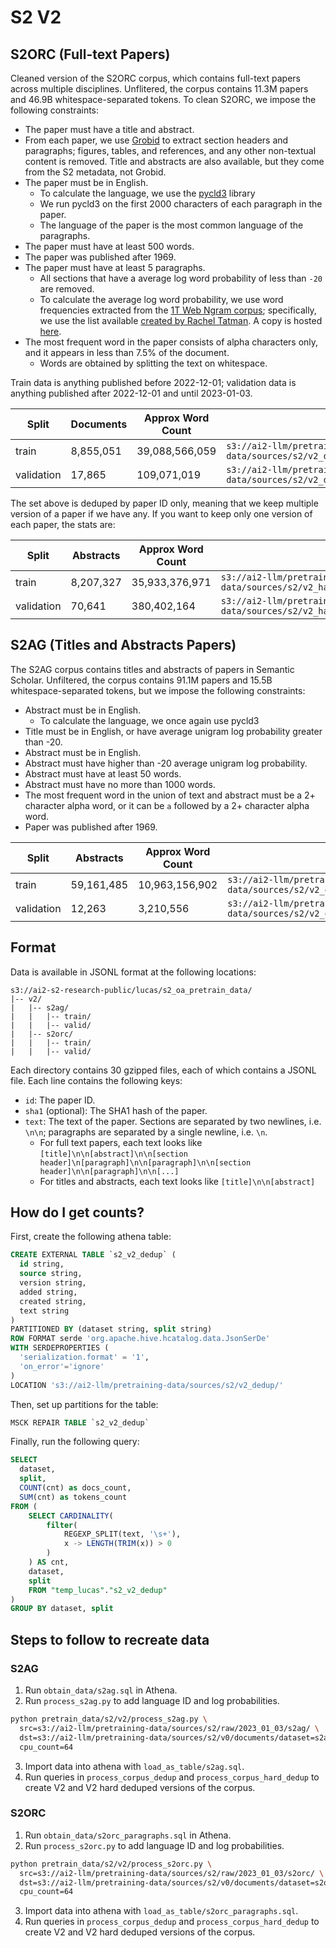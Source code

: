 # S2 V2

## S2ORC (Full-text Papers)

Cleaned version of the S2ORC corpus, which contains full-text papers across multiple disciplines.
Unflitered, the corpus contains 11.3M papers and 46.9B whitespace-separated tokens.
To clean S2ORC, we impose the following constraints:

- The paper must have a title and abstract.
- From each paper, we use [Grobid](https://github.com/kermitt2/grobid) to extract section headers and paragraphs; figures, tables, and references, and any other non-textual content is removed. Title and abstracts are also available, but they come from the S2 metadata, not Grobid.
- The paper must be in English.
  - To calculate the language, we use the [pycld3](https://github.com/bsolomon1124/pycld3) library
  - We run pycld3 on the first 2000 characters of each paragraph in the paper.
  - The language of the paper is the most common language of the paragraphs.
- The paper must have at least 500 words.
- The paper was published after 1969.
- The paper must have at least 5 paragraphs.
  - All sections that have a average log word probability of less than `-20` are removed.
  - To calculate the average log word probability, we use word frequencies extracted from the [1T Web Ngram corpus](https://catalog.ldc.upenn.edu/LDC2006T13); specifically, we use the list available [created by Rachel Tatman](https://www.kaggle.com/datasets/rtatman/english-word-frequency). A copy is hosted [here](https://ai2-s2-research-public.s3-us-west-2.amazonaws.com/lucas/google-1T-unigram/unigram_freq.csv).
- The most frequent word in the paper consists of alpha characters only, and it appears in less than 7.5% of the document.
  - Words are obtained by splitting the text on whitespace.


Train data is anything published before 2022-12-01; validation data is anything published after 2022-12-01 and until 2023-01-03.

|Split|Documents|Approx Word Count|Location|
|---|---|---|---|
train|8,855,051|39,088,566,059|`s3://ai2-llm/pretraining-data/sources/s2/v2_dedup/dataset=s2orc/split=train`
validation|17,865|109,071,019|`s3://ai2-llm/pretraining-data/sources/s2/v2_dedup/dataset=s2orc/split=valid`

The set above is deduped by paper ID only, meaning that we keep multiple version of a paper if we have any. If you want to keep only one version of each paper, the stats are:

|Split|Abstracts|Approx Word Count|Location|
|---|---|---|---|
train|8,207,327|35,933,376,971|`s3://ai2-llm/pretraining-data/sources/s2/v2_hard_dedup/dataset=s2orc/split=train`
validation|70,641|380,402,164|`s3://ai2-llm/pretraining-data/sources/s2/v2_hard_dedup/dataset=s2orc/split=valid`

## S2AG (Titles and Abstracts Papers)

The S2AG corpus contains titles and abstracts of papers in Semantic Scholar.
Unfiltered, the corpus contains 91.1M papers and 15.5B whitespace-separated tokens, but we impose the following constraints:

- Abstract must be in English.
  - To calculate the language, we once again use pycld3
- Title must be in English, or have average unigram log probability greater than -20.
- Abstract must be in English.
- Abstract must have higher than -20 average unigram log probability.
- Abstract must have at least 50 words.
- Abstract must have no more than 1000 words.
- The most frequent word in the union of text and abstract must be a 2+ character alpha word, or it can be `a` followed by a 2+ character alpha word.
- Paper was published after 1969.

|Split|Abstracts|Approx Word Count|Location|
|---|---|---|---|
train|59,161,485|10,963,156,902|`s3://ai2-llm/pretraining-data/sources/s2/v2_dedup/dataset=s2ag/split=train`
validation|12,263|3,210,556|`s3://ai2-llm/pretraining-data/sources/s2/v2_dedup/dataset=s2ag/split=valid`


## Format

Data is available in JSONL format at the following locations:

```
s3://ai2-s2-research-public/lucas/s2_oa_pretrain_data/
|-- v2/
|   |-- s2ag/
|   |   |-- train/
|   |   |-- valid/
|   |-- s2orc/
|   |   |-- train/
|   |   |-- valid/
```

Each directory contains 30 gzipped files, each of which contains a JSONL file. Each line contains the following keys:
- `id`: The paper ID.
- `sha1` (optional): The SHA1 hash of the paper.
- `text`: The text of the paper. Sections are separated by two newlines, i.e. `\n\n`; paragraphs are separated by a single newline, i.e. `\n`.
  - For full text papers, each text looks like `[title]\n\n[abstract]\n\n[section header]\n[paragraph]\n\n[paragraph]\n\n[section header]\n\n[paragraph]\n\n[...]`
  - For titles and abstracts, each text looks like `[title]\n\n[abstract]`


## How do I get counts?

First, create the following athena table:

```sql
CREATE EXTERNAL TABLE `s2_v2_dedup` (
  id string,
  source string,
  version string,
  added string,
  created string,
  text string
)
PARTITIONED BY (dataset string, split string)
ROW FORMAT serde 'org.apache.hive.hcatalog.data.JsonSerDe'
WITH SERDEPROPERTIES (
  'serialization.format' = '1',
  'on_error'='ignore'
)
LOCATION 's3://ai2-llm/pretraining-data/sources/s2/v2_dedup/'
```

Then, set up partitions for the table:


```sql
MSCK REPAIR TABLE `s2_v2_dedup`
```

Finally, run the following query:

```sql
SELECT
  dataset,
  split,
  COUNT(cnt) as docs_count,
  SUM(cnt) as tokens_count
FROM (
    SELECT CARDINALITY(
        filter(
            REGEXP_SPLIT(text, '\s+'),
            x -> LENGTH(TRIM(x)) > 0
        )
    ) AS cnt,
    dataset,
    split
    FROM "temp_lucas"."s2_v2_dedup"
)
GROUP BY dataset, split
```

## Steps to follow to recreate data

### S2AG

1. Run `obtain_data/s2ag.sql` in Athena.
2. Run `process_s2ag.py` to add language ID and log probabilities.

```bash
python pretrain_data/s2/v2/process_s2ag.py \
  src=s3://ai2-llm/pretraining-data/sources/s2/raw/2023_01_03/s2ag/ \
  dst=s3://ai2-llm/pretraining-data/sources/s2/v0/documents/dataset=s2ag \
  cpu_count=64
```
3. Import data into athena with `load_as_table/s2ag.sql`.
4. Run queries in `process_corpus_dedup` and `process_corpus_hard_dedup` to create V2 and V2 hard deduped versions of the corpus.

### S2ORC

1. Run `obtain_data/s2orc_paragraphs.sql` in Athena.
2. Run `process_s2orc.py` to add language ID and log probabilities.

```bash
python pretrain_data/s2/v2/process_s2orc.py \
  src=s3://ai2-llm/pretraining-data/sources/s2/raw/2023_01_03/s2orc/ \
  dst=s3://ai2-llm/pretraining-data/sources/s2/v0/documents/dataset=s2orc \
  cpu_count=64
```
3. Import data into athena with `load_as_table/s2orc_paragraphs.sql`.
4. Run queries in `process_corpus_dedup` and `process_corpus_hard_dedup` to create V2 and V2 hard deduped versions of the corpus.
